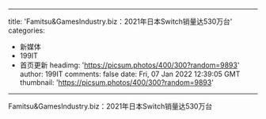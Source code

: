 
---
title: 'Famitsu&GamesIndustry.biz：2021年日本Switch销量达530万台'
categories: 
 - 新媒体
 - 199IT
 - 首页更新
headimg: 'https://picsum.photos/400/300?random=9893'
author: 199IT
comments: false
date: Fri, 07 Jan 2022 12:39:05 GMT
thumbnail: 'https://picsum.photos/400/300?random=9893'
---

<div>   
Famitsu&GamesIndustry.biz：2021年日本Switch销量达530万台  
</div>
            